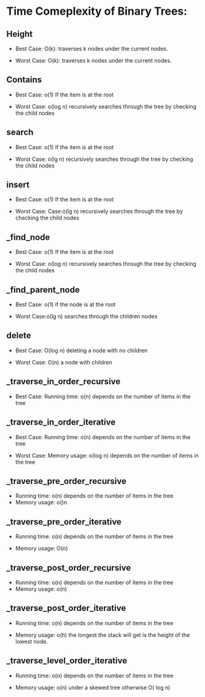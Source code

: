 # Time Comeplexity of Binary Trees:

## Height

- Best Case: O(k): traverses k nodes under the current nodes.

- Worst Case:  O(k): traverses k nodes under the current nodes.

## Contains

- Best Case: o(1) If the item is at the root

- Worst Case: o(log n) recursively searches through the tree by checking the child nodes

## search

- Best Case: o(1) If the item is at the root

- Worst Case: o(lg n) recursively searches through the tree by checking the child nodes

## insert

- Best Case: o(1) If the item is at the root

- Worst Case: Case:o(lg n) recursively searches through the tree by checking the child nodes

## _find_node

- Best Case: o(1) If the item is at the root

- Worst Case: o(log n) recursively searches through the tree by checking the child nodes

## _find_parent_node

- Best Case: o(1) if the node is at the root

- Worst Case:o(lg n) searches through the children nodes

## delete

- Best Case: O(log n) deleting a node with no children

- Worst Case: O(n) a node with children

## _traverse_in_order_recursive

- Best Case: Running time: o(n) depends on the number of items in the tree


## _traverse_in_order_iterative

- Best Case: Running time: o(n) depends on the number of items in the tree

- Worst Case: Memory usage: o(log n) depends on the number of items in the tree

## _traverse_pre_order_recursive

- Running time: o(n) depends on the number of items in the tree
- Memory usage: o()n

## _traverse_pre_order_iterative

- Running time: o(n) depends on the number of items in the tree

-  Memory usage: O(n)

## _traverse_post_order_recursive

- Running time: o(n) depends on the number of items in the tree
- Memory usage: o(n) 

## _traverse_post_order_iterative

- Running time: o(n) depends on the number of items in the tree

- Memory usage: o(h) the longest the stack will get is the height of the lowest node.

## _traverse_level_order_iterative

- Running time: o(n) depends on the number of items in the tree

- Memory usage: o(n) under a skewed tree otherwise O( log n)